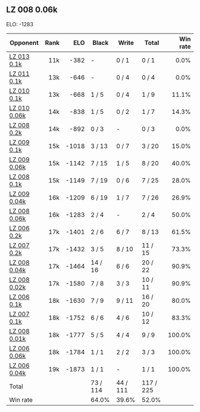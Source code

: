 ## LZ 008 0.06k ##

ELO: -1283

Opponent | Rank | ELO | Black | Write | Total | Win rate
---------|-----:|----:|-------|-------|-------|-------:
[LZ 013 0.1k](LZ%20013%200.1k.md) | 11k | -382 | - | 0 / 1 | 0 / 1 | 0.0%
[LZ 011 0.1k](LZ%20011%200.1k.md) | 13k | -646 | - | 0 / 4 | 0 / 4 | 0.0%
[LZ 010 0.1k](LZ%20010%200.1k.md) | 13k | -668 | 1 / 5 | 0 / 4 | 1 / 9 | 11.1%
[LZ 010 0.06k](LZ%20010%200.06k.md) | 14k | -838 | 1 / 5 | 0 / 2 | 1 / 7 | 14.3%
[LZ 008 0.2k](LZ%20008%200.2k.md) | 14k | -892 | 0 / 3 | - | 0 / 3 | 0.0%
[LZ 009 0.1k](LZ%20009%200.1k.md) | 15k | -1018 | 3 / 13 | 0 / 7 | 3 / 20 | 15.0%
[LZ 009 0.06k](LZ%20009%200.06k.md) | 15k | -1142 | 7 / 15 | 1 / 5 | 8 / 20 | 40.0%
[LZ 008 0.1k](LZ%20008%200.1k.md) | 15k | -1149 | 7 / 19 | 0 / 6 | 7 / 25 | 28.0%
[LZ 009 0.04k](LZ%20009%200.04k.md) | 16k | -1209 | 6 / 19 | 1 / 7 | 7 / 26 | 26.9%
[LZ 008 0.06k](LZ%20008%200.06k.md) | 16k | -1283 | 2 / 4 | - | 2 / 4 | 50.0%
[LZ 006 0.2k](LZ%20006%200.2k.md) | 17k | -1401 | 2 / 6 | 6 / 7 | 8 / 13 | 61.5%
[LZ 007 0.2k](LZ%20007%200.2k.md) | 17k | -1432 | 3 / 5 | 8 / 10 | 11 / 15 | 73.3%
[LZ 008 0.04k](LZ%20008%200.04k.md) | 17k | -1464 | 14 / 16 | 6 / 6 | 20 / 22 | 90.9%
[LZ 008 0.02k](LZ%20008%200.02k.md) | 17k | -1580 | 7 / 8 | 3 / 3 | 10 / 11 | 90.9%
[LZ 006 0.1k](LZ%20006%200.1k.md) | 18k | -1630 | 7 / 9 | 9 / 11 | 16 / 20 | 80.0%
[LZ 007 0.1k](LZ%20007%200.1k.md) | 18k | -1752 | 6 / 6 | 4 / 6 | 10 / 12 | 83.3%
[LZ 008 0.01k](LZ%20008%200.01k.md) | 18k | -1777 | 5 / 5 | 4 / 4 | 9 / 9 | 100.0%
[LZ 006 0.06k](LZ%20006%200.06k.md) | 18k | -1784 | 1 / 1 | 2 / 2 | 3 / 3 | 100.0%
[LZ 006 0.04k](LZ%20006%200.04k.md) | 19k | -1873 | 1 / 1 | - | 1 / 1 | 100.0%
Total | | | 73 / 114 | 44 / 111 | 117 / 225 | 
Win rate| | | 64.0% | 39.6% | 52.0% | 
